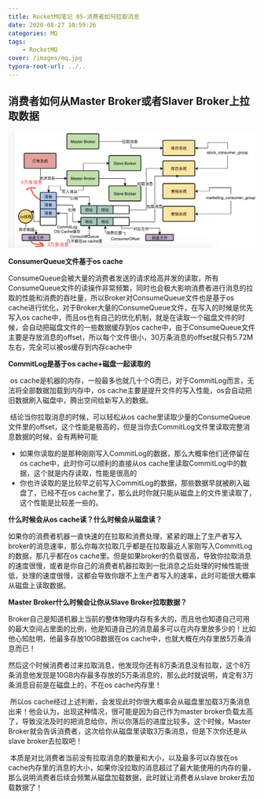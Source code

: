 ```yaml
---
title: RocketMQ笔记 05-消费者如何拉取消息
date: 2020-08-27 10:59:26
categories: MQ
tags:
	- RocketMQ
cover: /images/mq.jpg
typora-root-url: ../..
---
```


## 消费者如何从Master Broker或者Slaver Broker上拉取数据

<img src="/images/%E6%B6%88%E8%B4%B9%E8%80%85%E6%8B%89%E5%8F%96%E6%B6%88%E6%81%AF.png" alt="消费者拉取消息" style="zoom: 50%;" />

**ConsumerQueue文件基于os cache**

​	ConsumeQueue会被大量的消费者发送的请求给高并发的读取，所有ConsumeQueue文件的读操作非常频繁，同时也会极大影响消费者进行消息的拉取的性能和消费的吞吐量，所以Broker对ConsumeQueue文件也是基于os cache进行优化，对于Broker大量的ConsumeQueue文件，在写入的时候是优先写入os cache中，而且os也有自己的优化机制，就是在读取一个磁盘文件的时候，会自动把磁盘文件的一些数据缓存到os cache中，由于ConsumeQueue文件主要是存放消息的offset，所以每个文件很小，30万条消息的offset就只有5.72M左右，完全可以被os缓存到内存cache中



**CommitLog是基于os cache+磁盘一起读取的**

​	os cache是机器的内存，一般最多也就几十个G而已，对于CommitLog而言，无法将全部数据加载到内存中，os cache主要是提升文件的写入性能，os会自动把旧数据刷入磁盘中，腾出空间给新写入的数据。

​	结论当你拉取消息的时候，可以轻松从os cache里读取少量的ConsumeQueue文件里的offset，这个性能是极高的，但是当你去CommitLog文件里读取完整消息数据的时候，会有两种可能

- 如果你读取的是那种刚刚写入CommitLog的数据，那么大概率他们还停留在os cache中，此时你可以顺利的直接从os cache里读取CommitLog中的数据，这个就是内存读取，性能是很高的
- 你也许读取的是比较早之前写入CommitLog的数据，那些数据早就被刷入磁盘了，已经不在os cache里了，那么此时你就只能从磁盘上的文件里读取了，这个性能是比较差一些的。



**什么时候会从os cache读？什么时候会从磁盘读？**

​	如果你的消费者机器一直快速的在拉取和消费处理，紧紧的跟上了生产者写入broker的消息速率，那么你每次拉取几乎都是在拉取最近人家刚写入CommitLog的数据，那几乎都在os cache里。但是如果broker的负载很高，导致你拉取消息的速度很慢，或者是你自己的消费者机器拉取到一批消息之后处理的时候性能很低，处理的速度很慢，这都会导致你跟不上生产者写入的速率，此时可能很大概率从磁盘上读取数据。



**Master Broker什么时候会让你从Slave Broker拉取数据？**

​	Broker自己是知道机器上当前的整体物理内存有多大的，而且他也知道自己可用的最大空间占里面的比例，他是知道自己的消息最多可以在内存里放多少的！比如他心知肚明，他最多存放10GB数据在os cache中，也就大概在内存里放5万条消息而已！

​	然后这个时候消费者过来拉取消息，他发现你还有8万条消息没有拉取，这个8万条消息他发现是10GB内存最多存放的5万条消息的，那么此时就说明，肯定有3万条消息目前是在磁盘上的，不在os cache内存里！

​	所以os cache经过上述判断，会发现此时你很大概率会从磁盘里加载3万条消息出来！他会认为，出现这种情况，很可能是因为自己作为master broker负载太高了，导致没法及时的把消息给你，所以你落后的进度比较多。这个时候，Master Broker就会告诉消费者，这次给你从磁盘里读取3万条消息，但是下次你还是从slave broker去拉取吧！

​	本质是对比消费者当前没有拉取消息的数量和大小，以及最多可以存放在os cache内存里的消息的大小，如果你没拉取的消息超过了最大能使用的内存的量，那么说明消费者后续会频繁从磁盘加载数据，此时就让消费者从slave broker去加载数据了！


